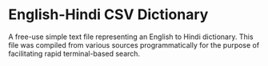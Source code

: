 # English-Hindi CSV Dictionary
A free-use simple text file representing an English to Hindi dictionary. This file was compiled from various sources programmatically for the purpose of facilitating rapid terminal-based search.  
